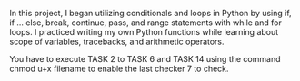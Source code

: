 In this project, I began utilizing conditionals and loops in Python by using if, if ... else, break, continue, pass, and range statements with while and for loops. I practiced writing my own Python functions while learning about scope of variables, tracebacks, and arithmetic operators.



You have to execute TASK 2 to TASK 6 and TASK 14 using the command chmod u+x filename to enable the last checker 7 to check.
